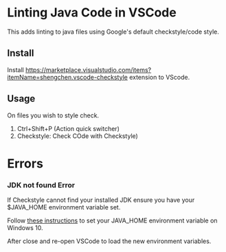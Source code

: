 # Linting Java Code in VSCode

This adds linting to java files using Google's default checkstyle/code style.

## Install

Install https://marketplace.visualstudio.com/items?itemName=shengchen.vscode-checkstyle extension to VScode.

## Usage

On files you wish to style check.

1. Ctrl+Shift+P (Action quick switcher)
2. Checkstyle: Check COde with Checkstyle)

# Errors

### JDK not found Error

If Checkstyle cannot find your installed JDK ensure you have your $JAVA_HOME environment variable set.

Follow [these instructions](https://javatutorial.net/set-java-home-windows-10) to set your JAVA_HOME environment variable on Windows 10.

After close and re-open VSCode to load the new environment variables.

